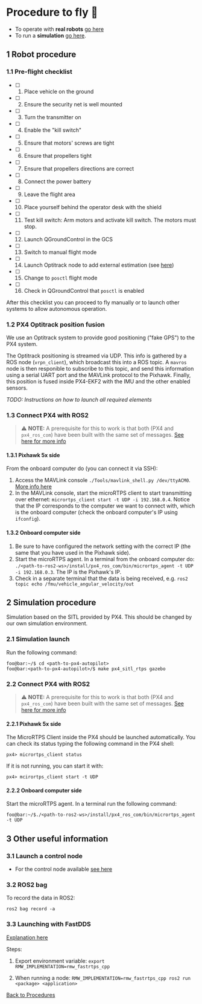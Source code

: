 # Procedure to fly :helicopter:

- To operate with **real robots** [go here](#11-pre-flight-checklist)
- To run a **simulation** [go here](#2-simulation).

## 1 Robot procedure
### 1.1 Pre-flight checklist

- [ ] 1. Place vehicle on the ground
- [ ] 2. Ensure the security net is well mounted
- [ ] 3. Turn the transmitter on
- [ ] 4. Enable the "kill switch"
- [ ] 5. Ensure that motors' screws are tight
- [ ] 6. Ensure that propellers tight
- [ ] 7. Ensure that propellers directions are correct
- [ ] 8. Connect the power battery
- [ ] 9. Leave the flight area
- [ ] 10. Place yourself behind the operator desk with the shield
- [ ] 11. Test kill switch: Arm motors and activate kill switch. The motors must stop.
- [ ] 12. Launch QGroundControl in the GCS
- [ ] 13. Switch to manual flight mode
- [ ] 14. Launch Optitrack node to add external estimation (see [here](#px4-optitrack-position-fusion))
- [ ] 15. Change to `posctl` flight mode
- [ ] 16. Check in QGroundControl that `posctl` is enabled

After this checklist you can proceed to fly manually or to launch other systems to allow autonomous operation.

### 1.2 PX4 Optitrack position fusion
We use an Optitrack system to provide good positioning ("fake GPS") to the PX4 system. 

The Optitrack positioning is streamed via UDP. This info is gathered by a ROS node (`vrpn_client`), which broadcast this into a ROS topic. A `mavros` node is then responible to subscribe to this topic, and send this information using a serial UART port and the MAVLink protocol to the Pixhawk. Finally, this position is fused inside PX4-EKF2 with the IMU and the other enabled sensors.

*TODO: Instructions on how to launch all required elements*

### 1.3 Connect PX4 with ROS2
>:warning: **NOTE:** A prerequisite for this to work is that both (PX4 and `px4_ros_com`) have been built with the same set of messages. [See here for more info](build.md#121-urtps-bridge-configuration)
#### 1.3.1 Pixhawk 5x side
From the onboard computer do (you can connect it via SSH):
1. Access the MAVLink console `./Tools/mavlink_shell.py /dev/ttyACM0`. [More info here](https://docs.px4.io/master/en/debug/mavlink_shell.html)
3. In the MAVLink console, start the microRTPS client to start transmitting over ethernet: `micrortps_client start -t UDP -i 192.168.0.4`. Notice that the IP corresponds to the computer we want to connect with, which is the onboard computer (check the onboard computer's IP using `ifconfig`).

#### 1.3.2 Onboard computer side

1. Be sure to have configured the network setting with the correct IP (the same that you have used in the Pixhawk side).
2. Start the microRTPS agent. In a terminal from the onboard computer do: `./<path-to-ros2-ws>/install/px4_ros_com/bin/micrortps_agent -t UDP -i 192.168.0.3`.  The IP is the Pixhawk's IP.
3. Check in a separate terminal that the data is being received, e.g. `ros2 topic echo /fmu/vehicle_angular_velocity/out`

## 2 Simulation procedure
Simulation based on the SITL provided by PX4. This should be changed by our own simulation environment.

### 2.1 Simulation launch
Run the following command:
```console
foo@bar:~/$ cd <path-to-px4-autopilot>
foo@bar:<path-to-px4-autopilot>/$ make px4_sitl_rtps gazebo
```
### 2.2 Connect PX4 with ROS2
>:warning: **NOTE:** A prerequisite for this to work is that both (PX4 and `px4_ros_com`) have been built with the same set of messages. [See here for more info](build.md#121-urtps-bridge-configuration)
#### 2.2.1 Pixhawk 5x side

The MicroRTPS Client inside the PX4 should be launched automatically. You can check its status typing the following command in the PX4 shell:
```
px4> micrortps_client status
```
If it is not running, you can start it with:
```
px4> mcirortps_client start -t UDP
```
#### 2.2.2 Onboard computer side
Start the microRTPS agent. In a terminal run the following command:

```console
foo@bar:~/$./<path-to-ros2-ws>/install/px4_ros_com/bin/micrortps_agent -t UDP
```

## 3 Other useful information

### 3.1 Launch a control node

 - For the control node available [see here](../eagle_mpc_2_control/README.md)

### 3.2 ROS2 bag
To record the data in ROS2:
```
ros2 bag record -a
```
### 3.3 Launching with FastDDS

[Explanation here](https://fast-dds.docs.eprosima.com/en/v2.3.3/fastdds/ros2/ros2.html)

Steps:

1. Export environment variable: `export RMW_IMPLEMENTATION=rmw_fastrtps_cpp`

2. When running a node: `RMW_IMPLEMENTATION=rmw_fastrtps_cpp ros2 run <package> <application>`

[Back to Procedures](README.md)